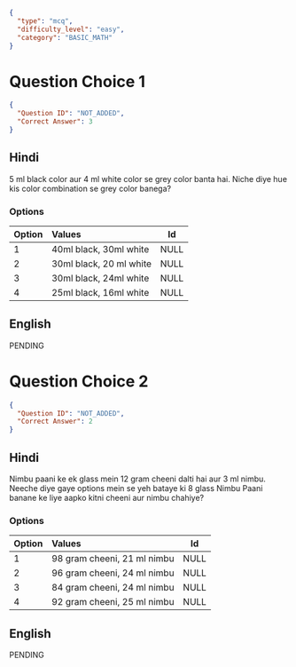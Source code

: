 ```json
{
  "type": "mcq",
  "difficulty_level": "easy",
  "category": "BASIC_MATH"
}
```

# Question Choice 1
```json
{
  "Question ID": "NOT_ADDED",
  "Correct Answer": 3
}
```

## Hindi
5 ml black color aur 4 ml white color se grey color banta hai. Niche diye hue kis color combination se grey color banega?

### Options
| Option | Values                  |Id     |
|:-------|:------------------------|:-----:|
| 1      | 40ml black, 30ml white  |NULL   |
| 2      | 30ml black, 20 ml white |NULL   |
| 3      | 30ml black, 24ml white  |NULL   |
| 4      | 25ml black, 16ml white  |NULL   |

## English
PENDING

# Question Choice 2
```json
{
  "Question ID": "NOT_ADDED",
  "Correct Answer": 2
}
```

## Hindi
Nimbu paani ke ek glass mein 12 gram cheeni dalti hai aur 3 ml nimbu. Neeche diye gaye options mein se yeh bataye ki 8 glass Nimbu Paani banane ke liye aapko kitni cheeni aur nimbu chahiye?

### Options
| Option | Values                      |Id     |
|:-------|:----------------------------|:-----:|
| 1      | 98 gram cheeni, 21 ml nimbu |NULL   |
| 2      | 96 gram cheeni, 24 ml nimbu |NULL   |
| 3      | 84 gram cheeni, 24 ml nimbu |NULL   |
| 4      | 92 gram cheeni, 25 ml nimbu |NULL   |


## English
PENDING

